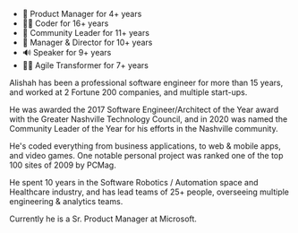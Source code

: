 + 🎯 Product Manager for 4+ years
+ 👨‍💻 Coder for 16+ years
+ 📣 Community Leader for 11+ years
+ 👔 Manager & Director for 10+ years
+ 🔊 Speaker for 9+ years
+ 🧙‍♂️ Agile Transformer for 7+ years

Alishah has been a professional software engineer for more than 15 years, and worked at 2 Fortune 200 companies, and multiple start-ups.

He was awarded the 2017 Software Engineer/Architect of the Year award with the Greater Nashville Technology Council, and in 2020 was named the Community Leader of the Year for his efforts in the Nashville community.

He's coded everything from business applications, to web & mobile apps, and video games. One notable personal project was ranked one of the top 100 sites of 2009 by PCMag.

He spent 10 years in the Software Robotics / Automation space and Healthcare industry, and has lead teams of 25+ people, overseeing multiple engineering & analytics teams.

Currently he is a Sr. Product Manager at Microsoft.
